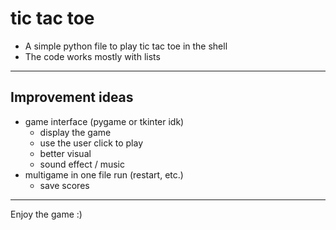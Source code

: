 # tic tac toe


- A simple python file to play tic tac toe in the shell
- The code works mostly with lists

---
## Improvement ideas
- game interface (pygame or tkinter idk)
    - display the game
    - use the user click to play
    - better visual
    - sound effect / music
- multigame in one file run (restart, etc.)
    - save scores

---

Enjoy the game :)
